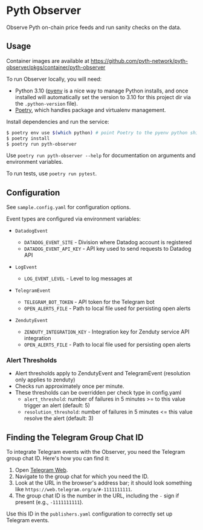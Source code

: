 # Pyth Observer

Observe Pyth on-chain price feeds and run sanity checks on the data.

## Usage

Container images are available at https://github.com/pyth-network/pyth-observer/pkgs/container/pyth-observer

To run Observer locally, you will need: 
- Python 3.10 ([pyenv](https://github.com/pyenv/pyenv) is a nice way to manage Python installs, and once installed will automatically set the version to 3.10 for this project dir via the `.python-version` file).
- [Poetry](https://python-poetry.org), which handles package and virtualenv management. 

Install dependencies and run the service:
```sh
$ poetry env use $(which python) # point Poetry to the pyenv python shim
$ poetry install
$ poetry run pyth-observer
```

Use `poetry run pyth-observer --help` for documentation on arguments and environment variables.

To run tests, use `poetry run pytest`.

## Configuration

See `sample.config.yaml` for configuration options.

Event types are configured via environment variables:

- `DatadogEvent`

  - `DATADOG_EVENT_SITE` - Division where Datadog account is registered
  - `DATADOG_EVENT_API_KEY` - API key used to send requests to Datadog API

- `LogEvent`
  - `LOG_EVENT_LEVEL` - Level to log messages at

- `TelegramEvent`
  - `TELEGRAM_BOT_TOKEN` - API token for the Telegram bot
  - `OPEN_ALERTS_FILE` - Path to local file used for persisting open alerts

- `ZendutyEvent`
  - `ZENDUTY_INTEGRATION_KEY` - Integration key for Zenduty service API integration
  - `OPEN_ALERTS_FILE` - Path to local file used for persisting open alerts

### Alert Thresholds
- Alert thresholds apply to ZendutyEvent and TelegramEvent (resolution only applies to zenduty)
- Checks run approximately once per minute.
- These thresholds can be overridden per check type in config.yaml
  - `alert_threshold`: number of failures in 5 minutes >= to this value trigger an alert (default: 5)
  - `resolution_threshold`: number of failures in 5 minutes <= this value resolve the alert (default: 3)

## Finding the Telegram Group Chat ID

To integrate Telegram events with the Observer, you need the Telegram group chat ID. Here's how you can find it:

1. Open [Telegram Web](https://web.telegram.org).
2. Navigate to the group chat for which you need the ID.
3. Look at the URL in the browser's address bar; it should look something like `https://web.telegram.org/a/#-1111111111`.
4. The group chat ID is the number in the URL, including the `-` sign if present (e.g., `-1111111111`).

Use this ID in the `publishers.yaml` configuration to correctly set up Telegram events.

